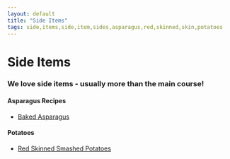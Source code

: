 ```yaml
---
layout: default
title: "Side Items"
tags: side,items,side,item,sides,asparagus,red,skinned,skin,potatoes
---
```

# Side Items

### We love side items - usually more than the main course!

#### Asparagus Recipes
* [Baked Asparagus]({{site.github.url}}/SideItems/BakedAsparagus/index.html)

#### Potatoes
* [Red Skinned Smashed Potatoes]({{site.github.url}}/SideItems/RedSkinnedSmashedPotatoes/index.html)
